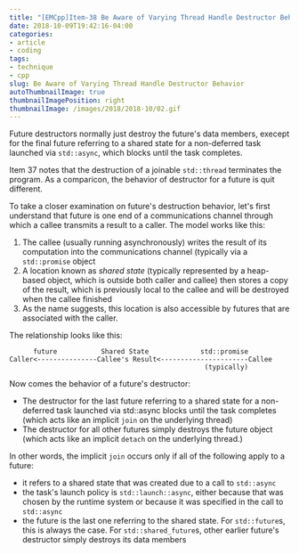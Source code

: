 ```yaml
---
title: "[EMCpp]Item-38 Be Aware of Varying Thread Handle Destructor Behavior"
date: 2018-10-09T19:42:16-04:00
categories:
- article
- coding
tags:
- technique
- cpp
slug: Be Aware of Varying Thread Handle Destructor Behavior
autoThumbnailImage: true
thumbnailImagePosition: right
thumbnailImage: /images/2018/2018-10/02.gif
---
```


Future destructors normally just destroy the future's data members, execept for the final future referring to a shared state for a non-deferred task launched via `std::async`, which blocks until the task completes. 
<!--more-->

Item 37 notes that the destruction of a joinable `std::thread` terminates the program. As a comparicon, the behavior of destructor for a future is quit different.

To take a closer examination on future's destruction behavior, let's first understand that future is one end of a communications channel through which a callee transmits a result to a caller. The model works like this: 

1. The callee (usually running asynchronously) writes the result of its computation into the communications channel (typically via a `std::promise` object
2. A location known as _shared state_ (typically represented by a heap-based object, which is outside both caller and callee) then stores a copy of the result, which is previously local to the callee and will be destroyed when the callee finished
3. As the name suggests, this location is also accessible by futures that are associated with the caller.

The relationship looks like this:

```
      future           Shared State             std::promise
Caller<---------------Callee's Result<----------------------Callee
                                                 (typically)

```

Now comes the behavior of a future's destructor:

* The destructor for the last future referring to a shared state for a non-deferred task launched via std::async blocks until the task completes (which acts like an implicit `join` on the underlying thread)
* The destructor for all other futures simply destroys the future object (which acts like an implicit `detach` on the underlying thread.)

In other words, the implicit `join` occurs only if all of the following apply to a future:

* it refers to a shared state that was created due to a call to `std::async`
* the task's launch policy is `std::launch::async`, either because that was chosen by the runtime system or because it was specified in the call to `std::async`
* the future is the last one referring to the shared state. For `std::future`s, this is always the case. For `std::shared_future`s, other earlier future's destructor simply destroys its data members 
